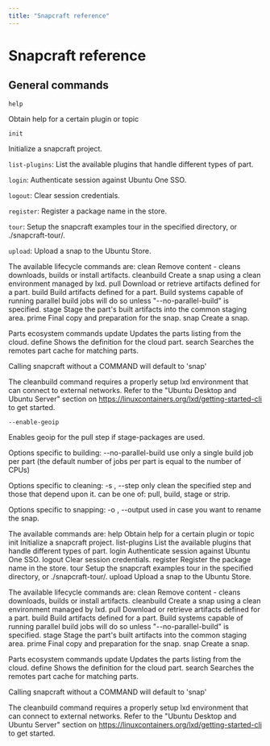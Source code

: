 ```yaml
---
title: "Snapcraft reference"
---
```


# Snapcraft reference

## General commands

    help
  
  Obtain help for a certain plugin or topic
  
    init
  
  Initialize a snapcraft project.
  
  `list-plugins`: List the available plugins that handle different types of part.
  
  `login`: Authenticate session against Ubuntu One SSO.
  
  `logout`: Clear session credentials.
  
  `register`: Register a package name in the store.
  
  `tour`: Setup the snapcraft examples tour in the specified directory, or ./snapcraft-tour/.
  
  `upload`: Upload a snap to the Ubuntu Store.

The available lifecycle commands are:
  clean        Remove content - cleans downloads, builds or install artifacts.
  cleanbuild   Create a snap using a clean environment managed by lxd.
  pull         Download or retrieve artifacts defined for a part.
  build        Build artifacts defined for a part. Build systems capable of
               running parallel build jobs will do so unless
               "--no-parallel-build" is specified.
  stage        Stage the part's built artifacts into the common staging area.
  prime        Final copy and preparation for the snap.
  snap         Create a snap.

Parts ecosystem commands
  update       Updates the parts listing from the cloud.
  define       Shows the definition for the cloud part.
  search       Searches the remotes part cache for matching parts.

Calling snapcraft without a COMMAND will default to 'snap'

The cleanbuild command requires a properly setup lxd environment that
can connect to external networks. Refer to the "Ubuntu Desktop and
Ubuntu Server" section on
https://linuxcontainers.org/lxd/getting-started-cli
to get started.

    --enable-geoip

Enables geoip for the pull step if stage-packages are used.

Options specific to building:
  --no-parallel-build                   use only a single build job per part
                                        (the default number of jobs per part is
                                        equal to the number of CPUs)

Options specific to cleaning:
  -s <step>, --step <step>              only clean the specified step and those
                                        that depend upon it. <step> can be one
                                        of: pull, build, stage or strip.

Options specific to snapping:
  -o <snap-file>, --output <snap-file>  used in case you want to rename the
                                        snap.

The available commands are:
  help         Obtain help for a certain plugin or topic
  init         Initialize a snapcraft project.
  list-plugins List the available plugins that handle different types of part.
  login        Authenticate session against Ubuntu One SSO.
  logout       Clear session credentials.
  register     Register the package name in the store.
  tour         Setup the snapcraft examples tour in the specified directory,
               or ./snapcraft-tour/.
  upload       Upload a snap to the Ubuntu Store.

The available lifecycle commands are:
  clean        Remove content - cleans downloads, builds or install artifacts.
  cleanbuild   Create a snap using a clean environment managed by lxd.
  pull         Download or retrieve artifacts defined for a part.
  build        Build artifacts defined for a part. Build systems capable of
               running parallel build jobs will do so unless
               "--no-parallel-build" is specified.
  stage        Stage the part's built artifacts into the common staging area.
  prime        Final copy and preparation for the snap.
  snap         Create a snap.

Parts ecosystem commands
  update       Updates the parts listing from the cloud.
  define       Shows the definition for the cloud part.
  search       Searches the remotes part cache for matching parts.

Calling snapcraft without a COMMAND will default to 'snap'

The cleanbuild command requires a properly setup lxd environment that
can connect to external networks. Refer to the "Ubuntu Desktop and
Ubuntu Server" section on
https://linuxcontainers.org/lxd/getting-started-cli
to get started.





